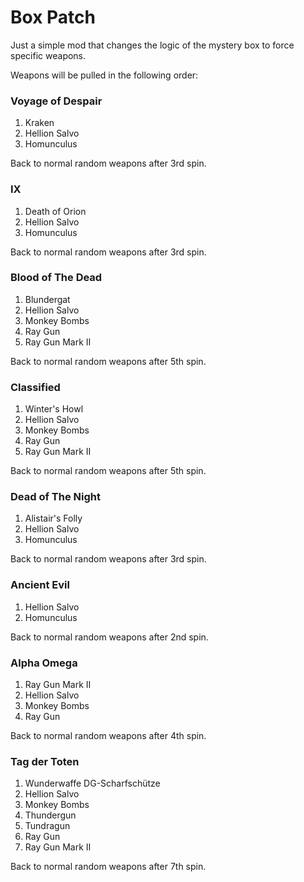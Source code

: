 # Box Patch
Just a simple mod that changes the logic of the mystery box to force specific weapons.

Weapons will be pulled in the following order: 

### Voyage of Despair
1. Kraken
2. Hellion Salvo
3. Homunculus

Back to normal random weapons after 3rd spin.

### IX 
1. Death of Orion
2. Hellion Salvo
3. Homunculus

Back to normal random weapons after 3rd spin.

### Blood of The Dead 
1. Blundergat
2. Hellion Salvo
3. Monkey Bombs
4. Ray Gun
5. Ray Gun Mark II

Back to normal random weapons after 5th spin.

### Classified
1. Winter's Howl
2. Hellion Salvo
3. Monkey Bombs
4. Ray Gun
5. Ray Gun Mark II

Back to normal random weapons after 5th spin.

### Dead of The Night
1. Alistair's Folly
2. Hellion Salvo
3. Homunculus

Back to normal random weapons after 3rd spin.

### Ancient Evil
1. Hellion Salvo
2. Homunculus

Back to normal random weapons after 2nd spin.

### Alpha Omega
1. Ray Gun Mark II
2. Hellion Salvo
3. Monkey Bombs
4. Ray Gun

Back to normal random weapons after 4th spin.

### Tag der Toten
1. Wunderwaffe DG-Scharfschütze
2. Hellion Salvo
3. Monkey Bombs
4. Thundergun
5. Tundragun
6. Ray Gun
7. Ray Gun Mark II

Back to normal random weapons after 7th spin.
